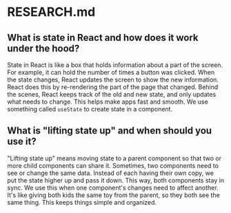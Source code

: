 # RESEARCH.md

## What is state in React and how does it work under the hood?

State in React is like a box that holds information about a part of the screen. For example, it can hold the number of times a button was clicked. When the state changes, React updates the screen to show the new information. React does this by re-rendering the part of the page that changed. Behind the scenes, React keeps track of the old and new state, and only updates what needs to change. This helps make apps fast and smooth. We use something called `useState` to create state in a component.

## What is "lifting state up" and when should you use it?

"Lifting state up" means moving state to a parent component so that two or more child components can share it. Sometimes, two components need to see or change the same data. Instead of each having their own copy, we put the state higher up and pass it down. This way, both components stay in sync. We use this when one component's changes need to affect another. It's like giving both kids the same toy from the parent, so they both see the same thing. This keeps things simple and organized.
